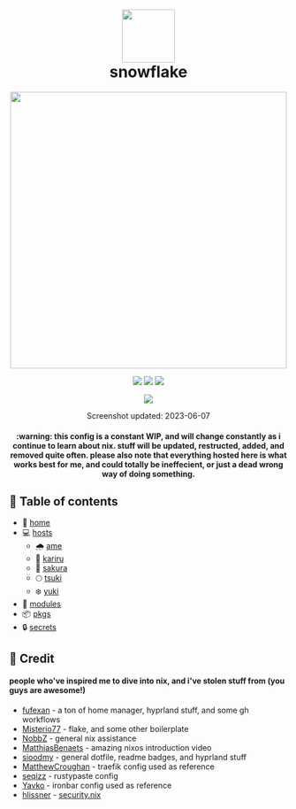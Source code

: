 <div align="center">
<h1>
<img width="96" src="https://files.artturin.com/files/nixoscolorful.svg"></img> <br>
  snowflake
</h1>
</h2><img src="https://raw.githubusercontent.com/catppuccin/catppuccin/main/assets/palette/macchiato.png" width="500" />
<p></p>
  <img src="https://img.shields.io/github/stars/notohh/snowflake?color=f5c2e7&labelColor=303446&style=for-the-badge&logo=starship&logoColor=f5c2e7">
  <img src="https://img.shields.io/github/repo-size/notohh/snowflake?color=fab387&labelColor=303446&style=for-the-badge&logo=github&logoColor=fab387">
  <img src="https://img.shields.io/static/v1.svg?style=for-the-badge&label=License&message=MIT&colorA=313244&colorB=cba6f7&logo=unlicense&logoColor=ca9ee6&"/>
 <p></p>
<img src="https://i.imgur.com/23Gv6Gh.png"></img>
<p>
  Screenshot updated: 2023-06-07
</p>
<h4>
  :warning: this config is a constant WIP, 
  and will change constantly as i continue to learn about nix. stuff will be updated, restructed, added, and removed quite often. please also note that everything hosted here is what works best for me,   and could totally be ineffecient, or just a dead wrong way of doing something.</h4>
</div>

## :open_book: Table of contents

+ :house_with_garden: [home](home)
+ :computer: [hosts](hosts)
  - :cloud_with_rain: [ame](hosts/ame)
  - :wind_chime: [kariru](hosts/kariru)
  - :cherry_blossom: [sakura](hosts/sakura)
  - :full_moon: [tsuki](hosts/tsuki)
  - :snowflake: [yuki](hosts/yuki)
+ :electric_plug: [modules](modules)
+ :package: [pkgs](pkgs)
+ :lock: [secrets](secrets)

## :busts_in_silhouette: Credit
#### people who've inspired me to dive into nix, and i've stolen stuff from (you guys are awesome!)
+ [fufexan](https://github.com/fufexan) - a ton of home manager, hyprland stuff, and some gh workflows
+ [Misterio77](https://github.com/Misterio77) - flake, and some other boilerplate
+ [NobbZ](https://github.com/NobbZ) - general nix assistance
+ [MatthiasBenaets](https://github.com/MatthiasBenaets) - amazing nixos introduction video
+ [sioodmy](https://github.com/sioodmy) - general dotfile, readme badges, and hyprland stuff
+ [MatthewCroughan](https://github.com/MatthewCroughan) - traefik config used as reference
+ [seqizz](https://github.com/seqizz/nixos-config/blob/3ee51f406a8c7aa3afde9cdee97a43641b2ed2ef/modules/server/rustypaste.nix) - rustypaste config
+ [Yavko](https://github.com/yavko) - ironbar config used as reference
+ [hlissner](https://github.com/hlissner) - [security.nix](modules/security.nix)
